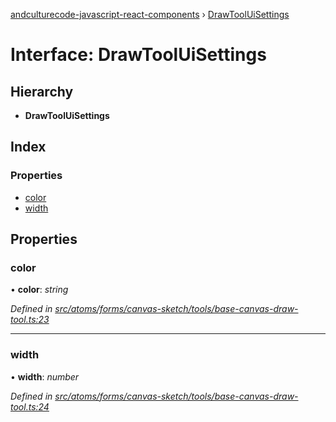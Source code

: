 [andculturecode-javascript-react-components](../README.md) › [DrawToolUiSettings](drawtooluisettings.md)

# Interface: DrawToolUiSettings

## Hierarchy

* **DrawToolUiSettings**

## Index

### Properties

* [color](drawtooluisettings.md#color)
* [width](drawtooluisettings.md#width)

## Properties

###  color

• **color**: *string*

*Defined in [src/atoms/forms/canvas-sketch/tools/base-canvas-draw-tool.ts:23](https://github.com/phess101/AndcultureCode.JavaScript.React.Components/blob/5fd6ba2/src/atoms/forms/canvas-sketch/tools/base-canvas-draw-tool.ts#L23)*

___

###  width

• **width**: *number*

*Defined in [src/atoms/forms/canvas-sketch/tools/base-canvas-draw-tool.ts:24](https://github.com/phess101/AndcultureCode.JavaScript.React.Components/blob/5fd6ba2/src/atoms/forms/canvas-sketch/tools/base-canvas-draw-tool.ts#L24)*
